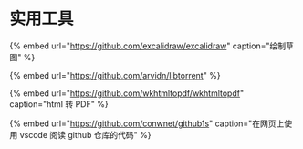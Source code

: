# 实用工具

{% embed url="https://github.com/excalidraw/excalidraw" caption="绘制草图" %}

{% embed url="https://github.com/arvidn/libtorrent" %}

{% embed url="https://github.com/wkhtmltopdf/wkhtmltopdf" caption="html 转 PDF" %}

{% embed url="https://github.com/conwnet/github1s" caption="在网页上使用 vscode 阅读 github 仓库的代码" %}





